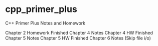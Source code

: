 # cpp_primer_plus
C++ Primer Plus Notes and Homework

Chapter 2 Homework Finished
Chapter 4 Notes
Chapter 4 HW Finished
Chapter 5 Notes
Chapter 5 HW Finished
Chapter 6 Notes (Skip file i/o)


